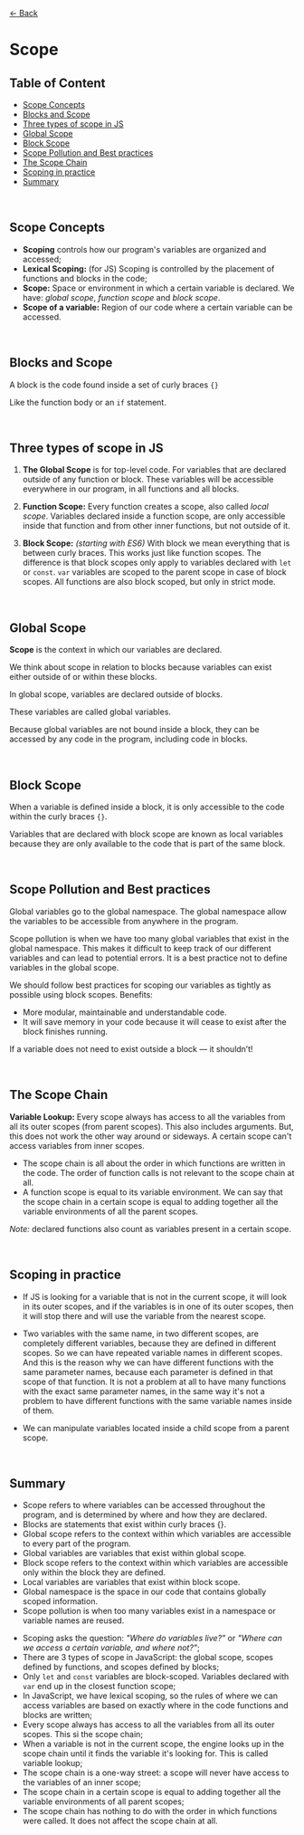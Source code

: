 [&larr; Back](./README.md)

# Scope

## Table of Content

- [Scope Concepts](#scope-concepts)
- [Blocks and Scope](#blocks-and-scope)
- [Three types of scope in JS](#three-types-of-scope-in-js)
- [Global Scope](#global-scope)
- [Block Scope](#block-scope)
- [Scope Pollution and Best practices](#scope-pollution-and-best-practices)
- [The Scope Chain](#the-scope-chain)
- [Scoping in practice](#scoping-in-practice)
- [Summary](#summary)

<br>

## Scope Concepts

- **Scoping** controls how our program's variables are organized and accessed;
- **Lexical Scoping:** (for JS) Scoping is controlled by the placement of functions and blocks in the code;
- **Scope:** Space or environment in which a certain variable is declared. We have: _global scope_, _function scope_ and _block scope_.
- **Scope of a variable:** Region of our code where a certain variable can be accessed.

<br>

## Blocks and Scope

A block is the code found inside a set of curly braces `{}`

Like the function body or an `if` statement.

<br>

## Three types of scope in JS

1. **The Global Scope** is for top-level code. For variables that are declared outside of any function or block. These variables will be accessible everywhere in our program, in all functions and all blocks.

2. **Function Scope:** Every function creates a scope, also called _local scope_. Variables declared inside a function scope, are only accessible inside that function and from other inner functions, but not outside of it.

3. **Block Scope:** _(starting with ES6)_ With block we mean everything that is between curly braces. This works just like function scopes. The difference is that block scopes only apply to variables declared with `let` or `const`. `var` variables are scoped to the parent scope in case of block scopes. All functions are also block scoped, but only in strict mode.

<br>

## Global Scope

**Scope** is the context in which our variables are declared.

We think about scope in relation to blocks because variables can exist either outside of or within these blocks.

In global scope, variables are declared outside of blocks.

These variables are called global variables.

Because global variables are not bound inside a block, they can be accessed by any code in the program, including code in blocks.

<br>

## Block Scope

When a variable is defined inside a block, it is only accessible to the code within the curly braces `{}`.

Variables that are declared with block scope are known as local variables because they are only available to the code that is part of the same block.

<br>

## Scope Pollution and Best practices

Global variables go to the global namespace. The global namespace allow the variables to be accessible from anywhere in the program.

Scope pollution is when we have too many global variables that exist in the global namespace. This makes it difficult to keep track of our different variables and can lead to potential errors. It is a best practice not to define variables in the global scope.

We should follow best practices for scoping our variables as tightly as possible using block scopes. Benefits:

- More modular, maintainable and understandable code.
- It will save memory in your code because it will cease to exist after the block finishes running.

If a variable does not need to exist outside a block — it shouldn’t!

<br>

## The Scope Chain

**Variable Lookup:** Every scope always has access to all the variables from all its outer scopes (from parent scopes). This also includes arguments. But, this does not work the other way around or sideways. A certain scope can't access variables from inner scopes.

- The scope chain is all about the order in which functions are written in the code. The order of function calls is not relevant to the scope chain at all.
- A function scope is equal to its variable environment. We can say that the scope chain in a certain scope is equal to adding together all the variable environments of all the parent scopes.

_Note:_ declared functions also count as variables present in a certain scope.

<br>

## Scoping in practice

- If JS is looking for a variable that is not in the current scope, it will look in its outer scopes, and if the variables is in one of its outer scopes, then it will stop there and will use the variable from the nearest scope.

- Two variables with the same name, in two different scopes, are completely different variables, because they are defined in different scopes. So we can have repeated variable names in different scopes. And this is the reason why we can have different functions with the same parameter names, because each parameter is defined in that scope of that function. It is not a problem at all to have many functions with the exact same parameter names, in the same way it's not a problem to have different functions with the same variable names inside of them.

- We can manipulate variables located inside a child scope from a parent scope.

<br>

## Summary

- Scope refers to where variables can be accessed throughout the program, and is determined by where and how they are declared.
- Blocks are statements that exist within curly braces {}.
- Global scope refers to the context within which variables are accessible to every part of the program.
- Global variables are variables that exist within global scope.
- Block scope refers to the context within which variables are accessible only within the block they are defined.
- Local variables are variables that exist within block scope.
- Global namespace is the space in our code that contains globally scoped information.
- Scope pollution is when too many variables exist in a namespace or variable names are reused.

<div></div>

- Scoping asks the question: _"Where do variables live?"_ or _"Where can we access a certain variable, and where not?"_;
- There are 3 types of scope in JavaScript: the global scope, scopes defined by functions, and scopes defined by blocks;
- Only `let` and `const` variables are block-scoped. Variables declared with `var` end up in the closest function scope;
- In JavaScript, we have lexical scoping, so the rules of where we can access variables are based on exactly where in the code functions and blocks are written;
- Every scope always has access to all the variables from all its outer scopes. This si the scope chain;
- When a variable is not in the current scope, the engine looks up in the scope chain until it finds the variable it's looking for. This is called variable lookup;
- The scope chain is a one-way street: a scope will never have access to the variables of an inner scope;
- The scope chain in a certain scope is equal to adding together all the variable environments of all parent scopes;
- The scope chain has nothing to do with the order in which functions were called. It does not affect the scope chain at all.

<br>
